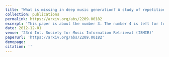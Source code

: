 ```yaml
---
title: "What is missing in deep music generation? A study of repetition and structure in popular music"
collection: publications
permalink: https://arxiv.org/abs/2209.00182
excerpt: 'This paper is about the number 3. The number 4 is left for future work.Structure is one of the most essential aspects of music, and music structure is commonly indicated through repetition. However, the nature of repetition and structure in music is still not well understood, especially in the context of music generation, and much remains to be explored with Music Information Retrieval (MIR) techniques. Analyses of two popular music datasets (Chinese and American) illustrate important music construction principles: (1) structure exists at multiple hierarchical levels, (2) songs use repetition and limited vocabulary so that individual songs do not follow general statistics of song collections, (3) structure interacts with rhythm, melody, harmony, and predictability, and (4) over the course of a song, repetition is not random, but follows a general trend as revealed by cross-entropy. These and other findings offer challenges as well as opportunities for deep-learning music generation and suggest new formal music criteria and evaluation methods. Music from recent music generation systems is analyzed and compared to human-composed music in our datasets, often revealing striking differences from a structural perspective. '
date: 2012-12-01
venue: '23rd Int. Society for Music Information Retrieval (ISMIR)'
paperurl: 'https://arxiv.org/abs/2209.00182'
demopage: 
citation: ''
---
```

